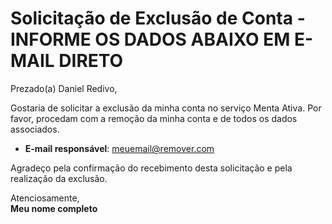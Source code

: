 # Solicitação de Exclusão de Conta - INFORME OS DADOS ABAIXO EM E-MAIL DIRETO

Prezado(a) Daniel Redivo,

Gostaria de solicitar a exclusão da minha conta no serviço Menta Ativa. Por favor, procedam com a remoção da minha conta e de todos os dados associados.

- **E-mail responsável**: meuemail@remover.com

Agradeço pela confirmação do recebimento desta solicitação e pela realização da exclusão.

Atenciosamente,  
**Meu nome completo**

